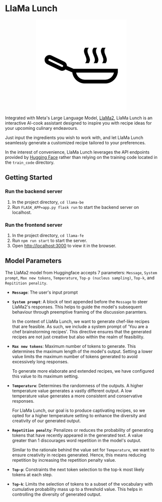 # LlaMa Lunch

<p align="center">
  <img src="llama-fe/src/assets/cook.png" alt="logo" width="300px">
</p>

Integrated with Meta's Large Language Model, [LlaMa2](https://ai.meta.com/llama/), LlaMa Lunch is an interactive AI-cook assistant designed to inspire you with recipe ideas for your upcoming culinary endeavours.

Just input the ingredients you wish to work with, and let LlaMa Lunch seamlessly generate a customized recipe tailored to your preferences.

In the interest of convenience, LlaMa Lunch leverages the API endpoints provided by [Hugging Face](https://huggingface.co/spaces/huggingface-projects/llama-2-7b-chat) rather than relying on the training code located in the `train_code` directory.

## Getting Started

### Run the backend server

1. In the project directory, `cd llama-be`
2. Run `FLASK_APP=app.py flask run` to start the backend server on localhost.

### Run the frontend server

1. In the project directory, `cd llama-fe`
2. Run `npm run start` to start the server.
3. Open [http://localhost:3000](http://localhost:3000) to view it in the browser.

## Model Parameters

The LlaMa2 model from Huggingface accepts 7 parameters: `Message`, `System prompt`, `Max new tokens`, `Temperature`, `Top-p (nucleus sampling)`, `Top-k`, and `Repitition penality`.

- **`Message`**: The user's input prompt

- **`System prompt`**: A block of text appended before the `Message` to steer LlaMa2's responses. This helps to guide the model's subsequent behaviour through preemptive framing of the discussion paramters.

  In the context of LlaMa Lunch, we want to generate chef-like recipes that are feasible. As such, we include a system prompt of 'You are a chef brainstorming recipes'. This directive ensures that the generated recipes are not just creative but also within the realm of feasibility.

- **`Max new tokens`**: Maximum number of tokens to generate.
  This determines the maximum length of the model's output. Setting a lower value limits the maximum number of tokens generated to avoid excessively long responses.

  To generate more elaborate and extended recipes, we have configured this value to its maximum setting.

- **`Temperature`**: Determines the randomness of the outputs.
  A higher temperature value generates a vastly different output. A low temperature value generates a more consistent and conservative responses.

  For LlaMa Lunch, our goal is to produce captivating recipes, so we opted for a higher temperature setting to enhance the diversity and creativity of our generated output.

- **`Repetition penalty`**: Penalizes or reduces the probability of generating tokens that have recently appeared in the generated text. A value greater than 1 discourages word repetition in the model's output.

  Similar to the rationale behind the value set for `Temperature`, we want to ensure creativity in recipes generated. Hence, this means reducing repetition by increasing the repetition penalty value.

- **`Top-p`**: Constraints the next token selection to the top-k most likely tokens at each step.

- **`Top-k`**: Limits the selection of tokens to a subset of the vocabulary with cumulative probability mass up to a threshold value. This helps in controlling the diversity of generated output.
